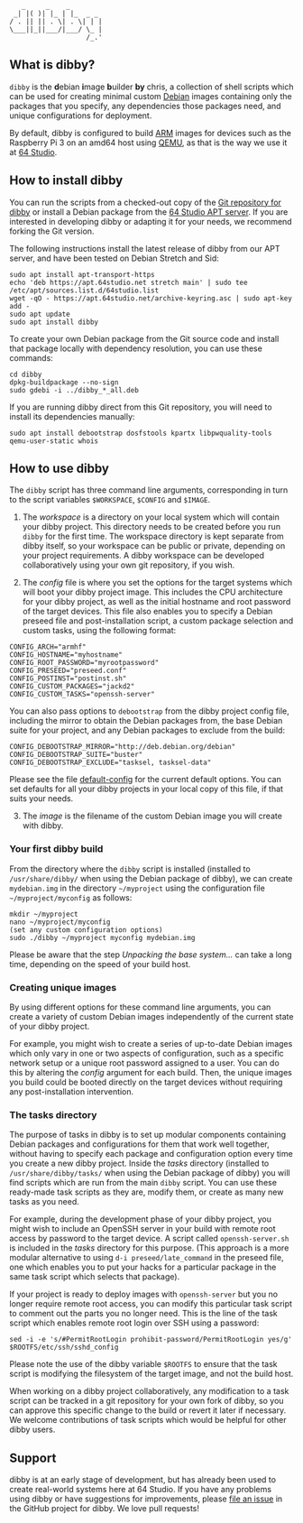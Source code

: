 ```
   _     _    _  
 _| |( )| |_ | |_  _ _ 
/ . || || . \| . \| | |
\___||_||___/|___/ \_ |
                   /_.'       
```
## What is dibby?

`dibby` is the **d**ebian **i**mage **b**uilder **by** chris, a collection of shell scripts which can be used for creating minimal custom [Debian](https://www.debian.org/) images containing only the packages that you specify, any dependencies those packages need, and unique configurations for deployment.

By default, dibby is configured to build [ARM](https://www.debian.org/ports/arm/) images for devices such as the Raspberry Pi 3 on an amd64 host using [QEMU](https://www.qemu.org/), as that is the way we use it at [64 Studio](https://64studio.com/).

## How to install dibby

You can run the scripts from a checked-out copy of the [Git repository for dibby](https://github.com/64studio/dibby) or install a Debian package from the [64 Studio APT server](https://apt.64studio.net/). If you are interested in developing dibby or adapting it for your needs, we recommend forking the Git version.

The following instructions install the latest release of dibby from our APT server, and have been tested on Debian Stretch and Sid:
```
sudo apt install apt-transport-https
echo 'deb https://apt.64studio.net stretch main' | sudo tee /etc/apt/sources.list.d/64studio.list
wget -qO - https://apt.64studio.net/archive-keyring.asc | sudo apt-key add -
sudo apt update
sudo apt install dibby
```

To create your own Debian package from the Git source code and install that package locally with dependency resolution, you can use these commands:
```
cd dibby
dpkg-buildpackage --no-sign
sudo gdebi -i ../dibby_*_all.deb
```

If you are running dibby direct from this Git repository, you will need to install its dependencies manually:
```
sudo apt install debootstrap dosfstools kpartx libpwquality-tools qemu-user-static whois
```

## How to use dibby

The `dibby` script has three command line arguments, corresponding in turn to the script variables `$WORKSPACE`, `$CONFIG` and `$IMAGE`. 

1. The _workspace_ is a directory on your local system which will contain your dibby project. This directory needs to be created before you run `dibby` for the first time. The workspace directory is kept separate from dibby itself, so your workspace can be public or private, depending on your project requirements. A dibby workspace can be developed collaboratively using your own git repository, if you wish.

2. The _config_ file is where you set the options for the target systems which will boot your dibby project image. This includes the CPU architecture for your dibby project, as well as the initial hostname and root password of the target devices. This file also enables you to specify a Debian preseed file and post-installation script, a custom package selection and custom tasks, using the following format:
```
CONFIG_ARCH="armhf"
CONFIG_HOSTNAME="myhostname"
CONFIG_ROOT_PASSWORD="myrootpassword"
CONFIG_PRESEED="preseed.conf"
CONFIG_POSTINST="postinst.sh"
CONFIG_CUSTOM_PACKAGES="jackd2"
CONFIG_CUSTOM_TASKS="openssh-server"
```

You can also pass options to `debootstrap` from the dibby project config file, including the mirror to obtain the Debian packages from, the base Debian suite for your project, and any Debian packages to exclude from the build:
```
CONFIG_DEBOOTSTRAP_MIRROR="http://deb.debian.org/debian"
CONFIG_DEBOOTSTRAP_SUITE="buster"
CONFIG_DEBOOTSTRAP_EXCLUDE="tasksel, tasksel-data"
```

Please see the file [default-config](https://github.com/64studio/dibby/blob/master/default-config) for the current default options. You can set defaults for all your dibby projects in your local copy of this file, if that suits your needs.

3. The _image_ is the filename of the custom Debian image you will create with dibby.

### Your first dibby build

From the directory where the `dibby` script is installed (installed to `/usr/share/dibby/` when using the Debian package of dibby), we can create `mydebian.img` in the directory `~/myproject` using the configuration file `~/myproject/myconfig` as follows:
```
mkdir ~/myproject
nano ~/myproject/myconfig
(set any custom configuration options)
sudo ./dibby ~/myproject myconfig mydebian.img
```

Please be aware that the step _Unpacking the base system..._ can take a long time, depending on the speed of your build host. 

### Creating unique images

By using different options for these command line arguments, you can create a variety of custom Debian images independently of the current state of your dibby project.

For example, you might wish to create a series of up-to-date Debian images which only vary in one or two aspects of configuration, such as a specific network setup or a unique root password assigned to a user. You can do this by altering the _config_ argument for each build. Then, the unique images you build could be booted directly on the target devices without requiring any post-installation intervention.

### The tasks directory

The purpose of tasks in dibby is to set up modular components containing Debian packages and configurations for them that work well together, without having to specify each package and configuration option every time you create a new dibby project. Inside the _tasks_ directory (installed to `/usr/share/dibby/tasks/` when using the Debian package of dibby) you will find scripts which are run from the main `dibby` script. You can use these ready-made task scripts as they are, modify them, or create as many new tasks as you need.

For example, during the development phase of your dibby project, you might wish to include an OpenSSH server in your build with remote root access by password to the target device. A script called `openssh-server.sh` is included in the _tasks_ directory for this purpose. (This approach is a more modular alternative to using `d-i preseed/late_command` in the preseed file, one which enables you to put your hacks for a particular package in the same task script which selects that package).

If your project is ready to deploy images with `openssh-server` but you no longer require remote root access, you can modify this particular task script to comment out the parts you no longer need. This is the line of the task script which enables remote root login over SSH using a password:

`sed -i -e 's/#PermitRootLogin prohibit-password/PermitRootLogin yes/g' $ROOTFS/etc/ssh/sshd_config`

Please note the use of the dibby variable `$ROOTFS` to ensure that the task script is modifying the filesystem of the target image, and not the build host.

When working on a dibby project collaboratively, any modification to a task script can be tracked in a git repository for your own fork of dibby, so you can approve this specific change to the build or revert it later if necessary. We welcome contributions of task scripts which would be helpful for other dibby users.

## Support

dibby is at an early stage of development, but has already been used to create real-world systems here at 64 Studio. If you have any problems using dibby or have suggestions for improvements, please [file an issue](https://github.com/64studio/dibby/issues) in the GitHub project for dibby. We love pull requests!
